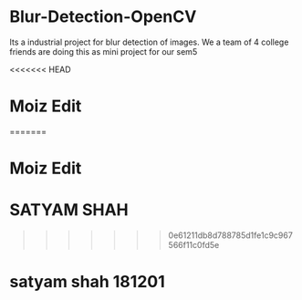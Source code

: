 # Blur-Detection-OpenCV
Its a industrial project for blur detection of images. We a team of 4 college friends are doing this as mini project for our sem5

<<<<<<< HEAD
# Moiz Edit
=======
# Moiz Edit
# SATYAM SHAH
>>>>>>> 0e61211db8d788785d1fe1c9c967566f11c0fd5e
 
 # satyam shah 181201